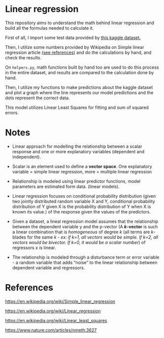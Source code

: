 # Linear regression 

This repository aims to understand the math behind linear regression and build all the formulas needed to calculate it.

First of all, I import some test data provided by [this kaggle dataset.](https://www.kaggle.com/datasets/andonians/random-linear-regression?select=train.csv)

Then, I utilize some numbers provided by Wikipedia on Simple linear regression article [(see references)](#references) and do the calculations by hand, and check the results.

On `helpers.py`, math functions built by hand too are used to do this process in the entire dataset, and results are compared to the calculation done by hand.

Then, I utilize my functions to make predictions about the kaggle dataset and plot a graph where the line represents our model predictions and the dots represent the correct data.

This model utilizes Linear Least Squares for fitting and sum of squared errors.

# Notes

- Linear approach for modelling the relationship between a scalar response and one or more explanatory variables (dependent and independent).

- Scalar is an element used to define a ************************vector space************************. One explanatory variable = simple linear regression, more = multiple linear regression

- Relationship is modeled using linear predictor functions, model parameters are estimated form data. (linear models).

- Linear regression focuses on conditional probability distribution (given two jointly distributed random variable X and Y, conditional probability distribution of Y given X is the probability distribution of Y when X is known its value.) of the response given the values of the predictors.

- Given a dataset, a lineal regression model assumes that the relationship between the dependent variable y and the p-vector (A ***k*-vector** is such a linear combination that is *homogeneous* of degree *k* (all terms are *k*-blades for the same *k - ex: if k=1, all vectors would be simple. If k=2, all vectors would be bivector. If k=0, it would be a scalar number*) of regressors x is linear.

- The relationship is modeled through a disturbance term or error variable - a random variable that adds “noise” to the linear relationship between dependent variable and regressors.



# References

https://en.wikipedia.org/wiki/Simple_linear_regression

https://en.wikipedia.org/wiki/Linear_regression

https://en.wikipedia.org/wiki/Linear_least_squares

https://www.nature.com/articles/nmeth.3627
